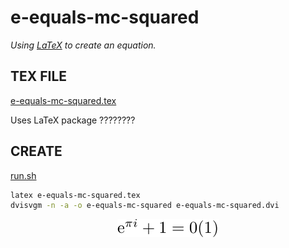 # e-equals-mc-squared

_Using
[LaTeX](https://github.com/JeffDeCola/my-cheat-sheets/tree/master/software/development/languages/latex-cheat-sheet/)
to create an equation._

## TEX FILE

[e-equals-mc-squared.tex](e-equals-mc-squared.tex)

Uses LaTeX package ????????

## CREATE

[run.sh](run.sh)

```bash
latex e-equals-mc-squared.tex
dvisvgm -n -a -o e-equals-mc-squared e-equals-mc-squared.dvi
```

<p align="center">
    <img src="e-equals-mc-squared.svg"
    align="middle"
</p>
